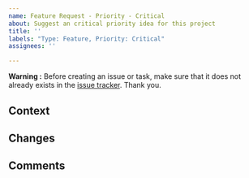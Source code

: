 ```yaml
---
name: Feature Request - Priority - Critical
about: Suggest an critical priority idea for this project
title: ''
labels: "Type: Feature, Priority: Critical"
assignees: ''

---
```


**Warning :** Before creating an issue or task, make sure that it does not already exists in the [issue tracker](../). Thank you.

## Context
<!-- Give a brief explanation why the feature should be implemented -->

## Changes
<!-- Give a brief description of the components that need to change and how -->

## Comments
<!-- Add further comments if needed -->
